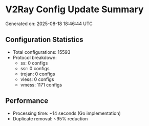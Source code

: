 # V2Ray Config Update Summary
Generated on: 2025-08-18 18:46:44 UTC

## Configuration Statistics
- Total configurations: 15593
- Protocol breakdown:
  - ss: 0 configs
  - ssr: 0 configs
  - trojan: 0 configs
  - vless: 0 configs
  - vmess: 1171 configs

## Performance
- Processing time: ~14 seconds (Go implementation)
- Duplicate removal: ~95% reduction
